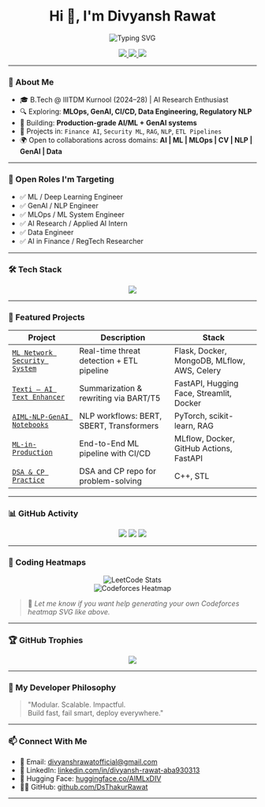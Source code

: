 <h1 align="center">Hi 👋, I'm Divyansh Rawat</h1>

<p align="center">
  <img src="https://readme-typing-svg.demolab.com?font=Fira+Code&weight=500&pause=1000&center=true&vCenter=true&width=435&lines=ML+%7C+GenAI+%7C+MLOps+%7C+Data+Engineering+%7C+NLP+%7C+AI+in+Finance" alt="Typing SVG" />
</p>

<p align="center">
  <a href="https://github.com/DsThakurRawat">
    <img src="https://komarev.com/ghpvc/?username=DsThakurRawat&label=Profile%20views&color=0e75b6&style=flat" />
  </a>
  <a href="mailto:divyanshrawatofficial@gmail.com">
    <img src="https://img.shields.io/badge/Email-divyanshrawatofficial@gmail.com-informational?style=flat&logo=gmail&logoColor=white&color=red" />
  </a>
  <a href="https://www.linkedin.com/in/divyansh-rawat-aba930313/">
    <img src="https://img.shields.io/badge/LinkedIn-Connect-blue?style=flat&logo=linkedin" />
  </a>
</p>

---

### 💼 About Me

- 🎓 B.Tech @ IIITDM Kurnool (2024–28) | AI Research Enthusiast
- 🔍 Exploring: **MLOps, GenAI, CI/CD, Data Engineering, Regulatory NLP**
- 🧠 Building: **Production-grade AI/ML + GenAI systems**
- 🚀 Projects in: `Finance AI`, `Security ML`, `RAG`, `NLP`, `ETL Pipelines`
- 🌍 Open to collaborations across domains: **AI | ML | MLOps | CV | NLP | GenAI | Data**

---

### 🎯 Open Roles I'm Targeting

- ✅ ML / Deep Learning Engineer  
- ✅ GenAI / NLP Engineer  
- ✅ MLOps / ML System Engineer  
- ✅ AI Research / Applied AI Intern  
- ✅ Data Engineer  
- ✅ AI in Finance / RegTech Researcher  

---

### 🛠️ Tech Stack

<p align="center">
  <img src="https://skillicons.dev/icons?i=python,cpp,tensorflow,pytorch,huggingface,langchain,docker,fastapi,flask,git,github,linux,airflow,spark,kafka,mysql,postgres,mongodb,streamlit,vscode,kaggle,aws,gcp" />
</p>

---

### 📌 Featured Projects

| Project                                | Description                                          | Stack                                             |
|----------------------------------------|------------------------------------------------------|---------------------------------------------------|
| [`ML Network Security System`](#)      | Real-time threat detection + ETL pipeline            | Flask, Docker, MongoDB, MLflow, AWS, Celery       |
| [`Texti – AI Text Enhancer`](#)        | Summarization & rewriting via BART/T5                | FastAPI, Hugging Face, Streamlit, Docker          |
| [`AIML-NLP-GenAI Notebooks`](#)        | NLP workflows: BERT, SBERT, Transformers             | PyTorch, scikit-learn, RAG                        |
| [`ML-in-Production`](#)                | End-to-End ML pipeline with CI/CD                    | MLflow, Docker, GitHub Actions, FastAPI           |
| [`DSA & CP Practice`](#)               | DSA and CP repo for problem-solving                  | C++, STL                                          |

---

### 📊 GitHub Activity

<p align="center">
  <img src="https://github-readme-stats.vercel.app/api?username=DsThakurRawat&show_icons=true&theme=tokyonight" />
  <img src="https://github-readme-streak-stats.herokuapp.com/?user=DsThakurRawat&theme=tokyonight" />
  <img src="https://github-profile-summary-cards.vercel.app/api/cards/repos-per-language?username=DsThakurRawat&theme=tokyonight" />
</p>

---

### 🧠 Coding Heatmaps

<p align="center">
  <img src="https://leetcard.jacoblin.cool/codexdiv?theme=dark&font=Fira%20Code" alt="LeetCode Stats" />
  <br/>
  <img src="https://raw.githubusercontent.com/dsThakurRawat/codeforces-activity-graph/main/output.svg" alt="Codeforces Heatmap" />
</p>

> 📝 *Let me know if you want help generating your own Codeforces heatmap SVG like above.*

---

### 🏆 GitHub Trophies

<p align="center">
  <img src="https://github-profile-trophy.vercel.app/?username=DsThakurRawat&theme=tokyonight&row=1&column=7" />
</p>

---

### 🧩 My Developer Philosophy

> "Modular. Scalable. Impactful.  
> Build fast, fail smart, deploy everywhere."

---

### 📫 Connect With Me

- 💌 Email: [divyanshrawatofficial@gmail.com](mailto:divyanshrawatofficial@gmail.com)  
- 💼 LinkedIn: [linkedin.com/in/divyansh-rawat-aba930313](https://www.linkedin.com/in/divyansh-rawat-aba930313)  
- 🧠 Hugging Face: [huggingface.co/AIMLxDIV](https://huggingface.co/AIMLxDIV)  
- 👨‍💻 GitHub: [github.com/DsThakurRawat](https://github.com/DsThakurRawat)

---

